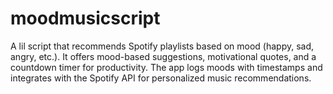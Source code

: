 # moodmusicscript
A lil script that recommends Spotify playlists based on mood (happy, sad, angry, etc.). It offers mood-based suggestions, motivational quotes, and a countdown timer for productivity. The app logs moods with timestamps and integrates with the Spotify API for personalized music recommendations.
